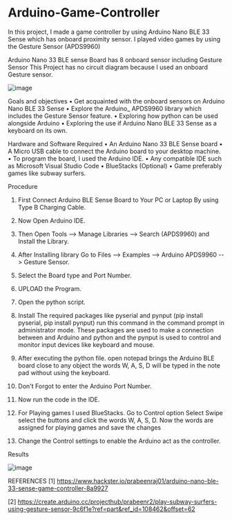# Arduino-Game-Controller
In this project, I made a game controller by using Arduino Nano BLE 33 Sense which has onboard proximity sensor. I played video games by using the Gesture Sensor (APDS9960)

Arduino Nano 33 BLE sense Board has 8 onboard sensor including Gesture Sensor
This Project has no circuit diagram because I used an onboard Gesture sensor.

![image](https://user-images.githubusercontent.com/102630199/219422773-7c8a8c81-6867-4437-b108-c721e9338360.png)

Goals and objectives
•	Get acquainted with the onboard sensors on Arduino Nano BLE 33 Sense
•	Explore the Arduino_ APDS9960 library which includes the Gesture Sensor feature.
•	Exploring how python can be used alongside Arduino
•	Exploring the use if Arduino Nano BLE 33 Sense as a keyboard on its own. 



Hardware and Software Required
•	An Arduino Nano 33 BLE Sense board
•	A Micro USB cable to connect the Arduino board to your desktop machine.
•	To program the board, I used the  Arduino IDE. 
•	Any compatible IDE such as Microsoft Visual Studio Code
•	BlueStacks (Optional)
•	Game preferably games like subway surfers.






Procedure
1) First Connect Arduino BLE Sense Board to Your PC or Laptop By using Type B 
Charging Cable.

2) Now Open Arduino IDE.

3) Then Open Tools --> Manage Libraries --> Search (APDS9960) and Install the 
Library.

4) After Installing library Go to Files --> Examples --> Arduino APDS9960 --> 
Gesture Sensor.

5) Select the Board type and Port Number.

6) UPLOAD the Program.

7) Open the python script.

8) Install The required packages like pyserial and pynput (pip install pyserial, pip install pynput) run this command in the command prompt in administrator mode. These packages are used to make a connection between and Arduino and python and the pynput is used to control and monitor input devices like keyboard and mouse.

9) After executing the python file. open notepad brings the Arduino BLE board close to any object the words W, A, S, D will be typed in the note pad without using the keyboard.

10) Don't Forgot to enter the Arduino Port Number.

11) Now run the code in the IDE.

12) For Playing games I used BlueStacks. Go to Control option Select Swipe select the buttons and click the words W, A, S, D. Now the words are assigned for playing games and save the changes

13) Change the Control settings to enable the Arduino act as the controller.


Results


![image](https://user-images.githubusercontent.com/102630199/219422937-d99794fb-efb9-432c-b523-b6b503f91d46.png)


REFERENCES
[1] https://www.hackster.io/prabeenraj01/arduino-nano-ble-33-sense-game-controller-8a9927

[2] https://create.arduino.cc/projecthub/prabeenr2/play-subway-surfers-using-gesture-sensor-9c6f1e?ref=part&ref_id=108462&offset=62

